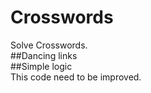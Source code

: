 # Crosswords  
Solve Crosswords.  
##Dancing links  
##Simple logic  
This code need to be improved.

